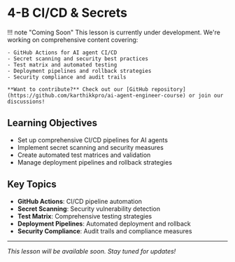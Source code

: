 # 4-B CI/CD & Secrets

!!! note "Coming Soon"
This lesson is currently under development. We're working on comprehensive content covering:

    - GitHub Actions for AI agent CI/CD
    - Secret scanning and security best practices
    - Test matrix and automated testing
    - Deployment pipelines and rollback strategies
    - Security compliance and audit trails

    **Want to contribute?** Check out our [GitHub repository](https://github.com/karthikkpro/ai-agent-engineer-course) or join our discussions!

## Learning Objectives

- Set up comprehensive CI/CD pipelines for AI agents
- Implement secret scanning and security measures
- Create automated test matrices and validation
- Manage deployment pipelines and rollback strategies

## Key Topics

- **GitHub Actions**: CI/CD pipeline automation
- **Secret Scanning**: Security vulnerability detection
- **Test Matrix**: Comprehensive testing strategies
- **Deployment Pipelines**: Automated deployment and rollback
- **Security Compliance**: Audit trails and compliance measures

---

_This lesson will be available soon. Stay tuned for updates!_
